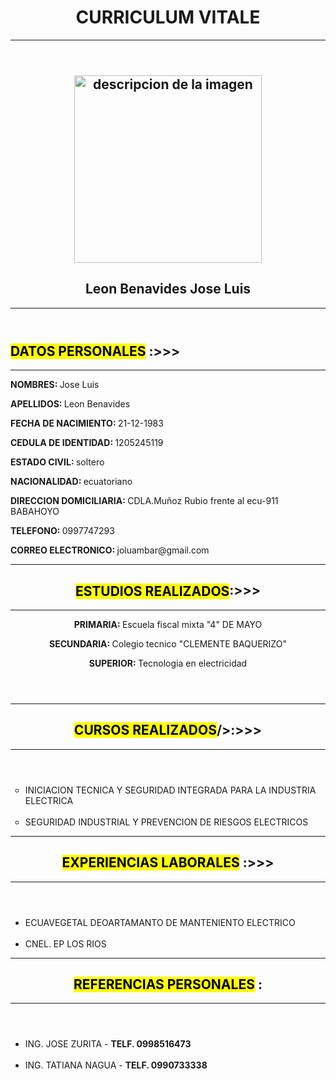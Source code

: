 
<!DOCTYPE html >
<html lang="en">
<head> 
</head>
<body>
    <header>
        <h1>CURRICULUM VITALE </h1>
        <hr/>
        </header>
        <main>
            <article>
                <header>
                   <h1>
                    <img src="C:\Users\PC\Pictures\20221.jpg" alt="descripcion de la imagen"width="300" heigth="300"/>
                    </h1>
                    <h1>Leon Benavides Jose Luis</h1>
                    <hr/>
                </header>
                <h2><mark>DATOS PERSONALES</mark> :>>></h2>
                <hr/>
                <p><strong>NOMBRES: </strong>Jose Luis </p>
                <p><strong>APELLIDOS: </strong>Leon Benavides</p>
                <P><strong>FECHA DE NACIMIENTO: </strong>21-12-1983</P>
                <P><strong>CEDULA DE IDENTIDAD: </strong>1205245119</P>
                <p><strong>ESTADO CIVIL: </strong>soltero</p>
                <p><strong>NACIONALIDAD: </strong>ecuatoriano</p>
                <p><strong>DIRECCION DOMICILIARIA: </strong>CDLA.Muñoz Rubio frente al ecu-911  BABAHOYO</p>
                <P><strong>TELEFONO: </strong>0997747293</P>
                <P><strong>CORREO ELECTRONICO: </strong>joluambar@gmail.com</P>
            </article>
            <article>
                <header>
                    <hr>
                    <h2><MARK>ESTUDIOS REALIZADOS</MARK>:>>></h2>
                    <hr>
                    <P><strong>PRIMARIA: </strong>Escuela fiscal mixta "4" DE MAYO</P>
                    <p><strong>SECUNDARIA: </strong>Colegio tecnico "CLEMENTE BAQUERIZO"</p>
                    <P><strong>SUPERIOR: </strong>Tecnologia en electricidad</P>
                </header>
                <article>
                    <header>
                        <hr>
                        <h2><mark>CURSOS REALIZADOS</mark>/>:>>></h2>
                        <hr>
                    </header>
                    <ul type="circle">
                        <li>INICIACION TECNICA Y SEGURIDAD INTEGRADA PARA LA INDUSTRIA ELECTRICA </li>
                        <br>
                        <li>SEGURIDAD INDUSTRIAL Y PREVENCION DE RIESGOS ELECTRICOS </li>
                    </ul>
                </article>
                <header>
                    <hr>
                    <h2><mark>EXPERIENCIAS LABORALES</mark> :>>></h2>
                    <hr>
                </header>
                <ul type="CUADRO">
                    <li>ECUAVEGETAL DEOARTAMANTO DE MANTENIENTO ELECTRICO </li>
                    <br>
                    <li>CNEL. EP LOS RIOS </li>
                </ul>
            </article>
            <article>
                <header>
                        <hr>
                        <h2><mark>REFERENCIAS PERSONALES</mark> :</h2>
                        <hr>
                    </header>
                    <ul type="ROMBO">
                        <li>ING. JOSE ZURITA      -         <strong>TELF. 0998516473</strong>  </li>
                        <br>
                        <li>ING.  TATIANA NAGUA   -          <strong>TELF. 0990733338</strong>  </li>
                    </ul>
            </article>
        </main>
</body>
</html>


